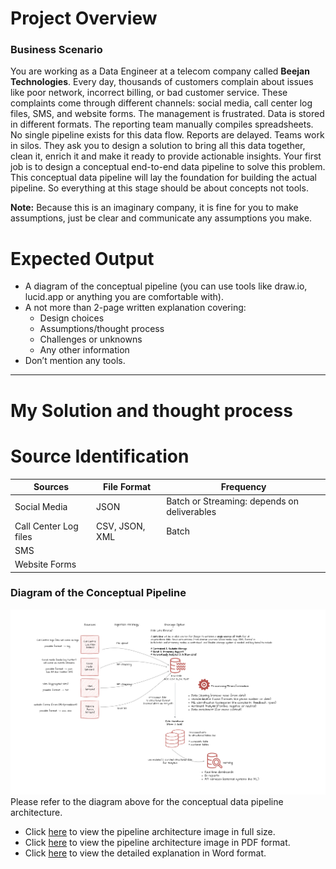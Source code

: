 # Project Overview
### Business Scenario


You are working as a Data Engineer at a telecom company
called **Beejan Technologies**. Every day, thousands of
customers complain about issues like poor network, incorrect
billing, or bad customer service. These complaints come
through different channels: social media, call center log files,
SMS, and website forms.
The management is frustrated. Data is stored in different
formats. The reporting team manually compiles spreadsheets.
No single pipeline exists for this data flow. Reports are
delayed. Teams work in silos.
They ask you to design a solution to bring all this data
together, clean it, enrich it and make it ready to provide
actionable insights.
Your first job is to design a conceptual end-to-end data
pipeline to solve this problem.
This conceptual data pipeline will lay the foundation for
building the actual pipeline. So everything at this stage
should be about concepts not tools.

**Note:** Because this is an imaginary company, it is fine for you
to make assumptions, just be clear and communicate any
assumptions you make.

# Expected Output
- A diagram of the conceptual pipeline (you can use tools
like draw.io, lucid.app or anything you are comfortable
with).
-  A not more than 2-page written explanation covering:
    - Design choices
    - Assumptions/thought process
    - Challenges or unknowns
    - Any other information
- Don’t mention any tools.


--------------------------------------

# My Solution and thought process


# Source Identification

| Sources | File Format | Frequency |
|----------|----------|----------|
| Social Media   | JSON   | Batch or Streaming: depends on deliverables   |
| Call Center Log files   | CSV, JSON, XML   | Batch   |
| SMS               |                   |
| Website Forms |           |


### Diagram of the Conceptual Pipeline
![Conceptual Data Pipeline](./beejan_case_study.drawio.png)
Please refer to the diagram above for the conceptual data pipeline architecture.

- Click [here](./beejan_case_study.drawio.png) to view the pipeline architecture image in full size.
- Click [here](./mfon_beejan_assignment.pdf) to view the pipeline architecture image in PDF format.
- Click [here](./Beejan%20Technologies%20Business%20Scenario.pdf) to view the detailed explanation in Word format.